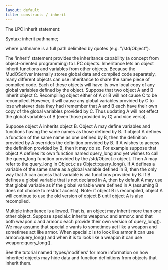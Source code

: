 ```yaml
---
layout: default
title: constructs / inherit
---
```



The LPC inherit statement:

Syntax: inherit pathname;

where pathname is a full path delimited by quotes (e.g. "/std/Object").

The 'inherit' statement provides the inheritance capability (a concept from
object-oriented programming) to LPC objects.  Inheritance lets an object
inherit functions and variables from other objects.  Because the MudOSdriver
internally stores global data and compiled code separately, many different
objects can use inheritance to share the same piece of compiled code.  Each of
these objects will have its own local copy of any global variables defined
by the object.  Suppose that two object A and B inherit object C.  Recompiling
object either of A or B will not cause C to be recompiled.  However, it will
cause any global variables provided by C to lose whatever data they had
(remember that A and B each have their own copy of the global variables
provided by C.  Thus updating A will not effect the global variables of B
(even those provided by C) and vice versa).

Suppose object A inherits object B.  Object A may define variables and functions
having the same names as those defined by B.  If object A defines a function
of the same name as one defined by B, then the definition provided by A
overrides the definition provided by B.  If A wishes to access the definition
provided by B, then it may do so.  For example suppose that object A defines
its own function named query_long and yet wishes to call the query_long
function provided by the /std/Object.c object.  Then A may refer to the
query_long in Object.c as Object::query_long().  If A defines a variable
of the same name as a global variable defined in B, then the only way that A
can access that variable is via functions provided by B.  If B defines
a global variable that is not declared in A, then by default A may use that
global variable as if the global variable were defined in A (assuming B does
not choose to restrict access).  Note: if object B is recompiled, object A
will continue to use the old version of object B until object A is also
recompiled.

Multiple inheritance is allowed.  That is, an object may inherit more than
one other object.  Suppose special.c inherits weapon.c and armor.c and that
both weapon.c and armor.c each provide their own version of query_long().
We may assume that special.c wants to sometimes act like a weapon and
sometimes act like armor.  When special.c is to look like armor it
can use armor::query_long() and when it is to look like a weapon it
can use weapon::query_long().

See the tutorial named 'types/modifiers' for more information on how
inherited objects may hide data and function definitions from objects that
inherit them.
